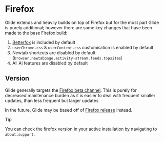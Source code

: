 # Firefox

Glide extends and heavily builds on top of Firefox but for the most part Glide is purely additional; however there are some key changes that have been made to the base Firefox build:

1. [Betterfox](https://github.com/yokoffing/Betterfox) is included by default
2. `userChrome.css` & `userContent.css` customisation is enabled by default
3. Newtab shortcuts are disabled by default (`browser.newtabpage.activity-stream.feeds.topsites`)
4. All AI features are disabled by default

## Version

Glide generally targets the [Firefox beta channel](https://whattrainisitnow.com/release/?version=beta). This is purely for decreased maintenance burden as it is easier to deal with frequent smaller updates, than less frequent but larger updates.

In the future, Glide may be based off of [Firefox release](https://whattrainisitnow.com/release/?version=release) instead.

> [!TIP]
> You can check the firefox version in your active installation by navigating to `about:support`.
